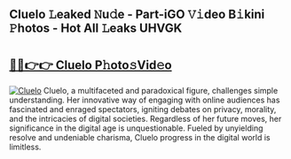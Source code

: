 ## Cluelo 𝙻eaked 𝙽u𝚍e - Part-iGO 𝚅𝚒deo B𝚒kini 𝙿hotos - Hot All 𝙻eaks UHVGK

# <h2><a href="http://ld2vcv.urlbe.top/?page=Cluelo">🔗🔗👉👉 Cluelo P𝚑oto𝚜Vid𝚎o</a></h2>

[![Cluelo](https://i.imgur.com/eBuTRDB.gif)](http://ld2vcv.urlbe.top/?page=Cluelo)
Cluelo, a multifaceted and paradoxical figure, challenges simple understanding. Her innovative way of engaging with online audiences has fascinated and enraged spectators, igniting debates on privacy, morality, and the intricacies of digital societies. Regardless of her future moves, her significance in the digital age is unquestionable. Fueled by unyielding resolve and undeniable charisma, Cluelo progress in the digital world is limitless.
